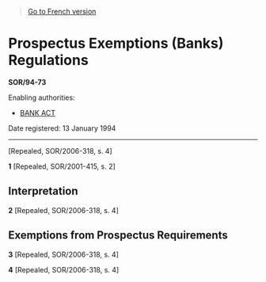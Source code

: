 > [Go to French version](/fr/Règlements/Décrets,%20ordonnances%20et%20règlements%20statutaires/94/73.md)

# Prospectus Exemptions (Banks) Regulations

**SOR/94-73**

Enabling authorities: 
- [BANK ACT](/en/Acts/Statutes%20of%20Canada/1991/c.%2046.md)

Date registered: 13 January 1994

----------


[Repealed, SOR/2006-318, s. 4]


**1** [Repealed, SOR/2001-415, s. 2]




## Interpretation


**2** [Repealed, SOR/2006-318, s. 4]




## Exemptions from Prospectus Requirements


**3** [Repealed, SOR/2006-318, s. 4]



**4** [Repealed, SOR/2006-318, s. 4]


